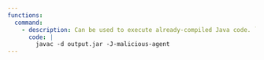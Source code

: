 ```yaml
---
functions:
  command:
    - description: Can be used to execute already-compiled Java code. `malicious-agent` is a local file which has somehow found its way onto the server that `javac` is running, and is a compiled Java runtime. See [DU_CTF2022](https://github.com/DownUnderCTF/Challenges_2022_Public/tree/main/web/university-of-straya-part1/solution) for more information about this.
      code: |
        javac -d output.jar -J-malicious-agent
---
```

